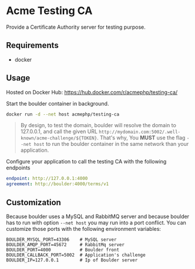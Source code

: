 Acme Testing CA
===============

Provide a Certificate Authority server for testing purpose.

Requirements
------------

- docker

Usage
-----

Hosted on Docker Hub: https://hub.docker.com/r/acmephp/testing-ca/

Start the boulder container in background.

```bash
docker run -d --net host acmephp/testing-ca
```

> By design, to test the domain, boulder will resolve the domain to 127.0.0.1,
and call the given URL `http://mydomain.com:5002/.well-known/acme-challenge/${TOKEN}`.
That's why, You **MUST** use the flag `--net host` to run the boulder container
in the same network than your application.

Configure your application to call the testing CA with the following endpoints

```yaml
endpoint: http://127.0.0.1:4000
agreement: http://boulder:4000/terms/v1
```

Customization
-------------

Because boulder uses a MySQL and RabbitMQ server and because boulder has to
run with option `--net host` you may run into a port conflict. You can customize
those ports with the following environment variables:

```
BOULDER_MYSQL_PORT=43306    # MySQL server
BOULDER_AMQP_PORT=45672     # RabbitMq server
BOULDER_PORT=4000           # Boulder front
BOULDER_CALLBACK_PORT=5002  # Application's challenge
BOULDER_IP=127.0.0.1        # Ip of Boulder server
```
